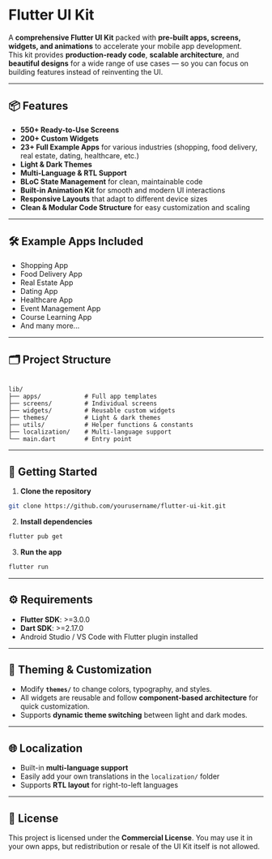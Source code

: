 # Flutter UI Kit

A **comprehensive Flutter UI Kit** packed with **pre-built apps, screens, widgets, and animations** to accelerate your mobile app development.  
This kit provides **production-ready code**, **scalable architecture**, and **beautiful designs** for a wide range of use cases — so you can focus on building features instead of reinventing the UI.  

---

## 📦 Features

- **550+ Ready-to-Use Screens**  
- **200+ Custom Widgets**  
- **23+ Full Example Apps** for various industries (shopping, food delivery, real estate, dating, healthcare, etc.)  
- **Light & Dark Themes**  
- **Multi-Language & RTL Support**  
- **BLoC State Management** for clean, maintainable code  
- **Built-in Animation Kit** for smooth and modern UI interactions  
- **Responsive Layouts** that adapt to different device sizes  
- **Clean & Modular Code Structure** for easy customization and scaling  

---

## 🛠 Example Apps Included

- Shopping App  
- Food Delivery App  
- Real Estate App  
- Dating App  
- Healthcare App  
- Event Management App  
- Course Learning App  
- And many more...  

---

## 🗂 Project Structure

```

lib/
├── apps/            # Full app templates
├── screens/         # Individual screens
├── widgets/         # Reusable custom widgets
├── themes/          # Light & dark themes
├── utils/           # Helper functions & constants
├── localization/    # Multi-language support
└── main.dart        # Entry point

````

---

## 🚀 Getting Started

1. **Clone the repository**  
```bash
git clone https://github.com/yourusername/flutter-ui-kit.git
````

2. **Install dependencies**

```bash
flutter pub get
```

3. **Run the app**

```bash
flutter run
```

---

## ⚙️ Requirements

* **Flutter SDK**: >=3.0.0
* **Dart SDK**: >=2.17.0
* Android Studio / VS Code with Flutter plugin installed

---

## 🎨 Theming & Customization

* Modify **`themes/`** to change colors, typography, and styles.
* All widgets are reusable and follow **component-based architecture** for quick customization.
* Supports **dynamic theme switching** between light and dark modes.

---

## 🌐 Localization

* Built-in **multi-language support**
* Easily add your own translations in the `localization/` folder
* Supports **RTL layout** for right-to-left languages

---

## 📜 License

This project is licensed under the **Commercial License**.
You may use it in your own apps, but redistribution or resale of the UI Kit itself is not allowed.

```
